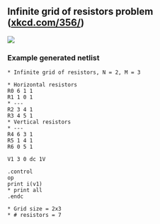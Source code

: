 ## Infinite grid of resistors problem ([xkcd.com/356/](https://xkcd.com/356/))


[![](https://www.mbeckler.org/resistor_grid/nerd_sniping_s.png)](https://xkcd.com/356/)

### Example generated netlist
```spice
* Infinite grid of resistors, N = 2, M = 3

* Horizontal resistors
R0 6 1 1
R1 1 0 1
* ---
R2 3 4 1
R3 4 5 1
* Vertical resistors
* ---
R4 6 3 1
R5 1 4 1
R6 0 5 1

V1 3 0 dc 1V

.control
op
print i(v1)
* print all
.endc

* Grid size = 2x3
* # resistors = 7
```
